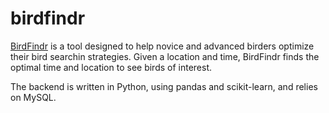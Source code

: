 # birdfindr
[BirdFindr](http://www.birdfinder.com) is a tool designed to help novice and advanced birders optimize their bird searchin strategies. Given a location and time, BirdFindr finds the optimal time and location to see birds of interest.

<!--Technical details of the modeling components are available on [SlideShare](http://www.slideshare.net/GabrielMichael1/can-i-solar-how-it-works).-->

The backend is written in Python, using pandas and scikit-learn, and relies on MySQL.
